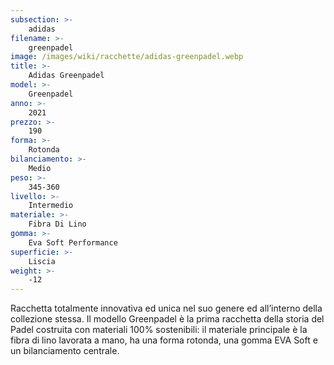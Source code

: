 ```yaml
---
subsection: >-
    adidas
filename: >-
    greenpadel
image: /images/wiki/racchette/adidas-greenpadel.webp
title: >-
    Adidas Greenpadel
model: >-
    Greenpadel
anno: >-
    2021
prezzo: >-
    190
forma: >-
    Rotonda
bilanciamento: >-
    Medio
peso: >-
    345-360
livello: >-
    Intermedio
materiale: >-
    Fibra Di Lino
gomma: >-
    Eva Soft Performance
superficie: >-
    Liscia
weight: >-
    -12
---
```

Racchetta totalmente innovativa ed unica nel suo genere ed all’interno della collezione stessa. Il modello Greenpadel è la prima racchetta della storia del Padel costruita con materiali 100% sostenibili: il materiale principale è la fibra di lino lavorata a mano, ha una forma rotonda, una gomma EVA Soft e un bilanciamento centrale.